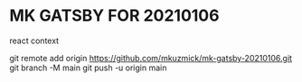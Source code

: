 # MK GATSBY FOR 20210106

react context

git remote add origin https://github.com/mkuzmick/mk-gatsby-20210106.git
git branch -M main
git push -u origin main